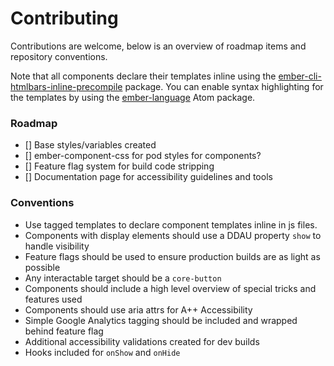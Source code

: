 # Contributing

Contributions are welcome, below is an overview of roadmap items and repository conventions.

Note that all components declare their templates inline using the [ember-cli-htmlbars-inline-precompile](https://github.com/ember-cli/ember-cli-htmlbars-inline-precompile) package. You can enable syntax highlighting for the templates by using the [ember-language](https://atom.io/packages/language-ember) Atom package.

### Roadmap

- [] Base styles/variables created
- [] ember-component-css for pod styles for components?
- [] Feature flag system for build code stripping
- [] Documentation page for accessibility guidelines and tools

### Conventions

- Use tagged templates to declare component templates inline in js files.
- Components with display elements should use a DDAU property `show` to handle visibility
- Feature flags should be used to ensure production builds are as light as possible
- Any interactable target should be a `core-button`
- Components should include a high level overview of special tricks and features used
- Components should use aria attrs for A++ Accessibility
- Simple Google Analytics tagging should be included and wrapped behind feature flag
- Additional accessibility validations created for dev builds
- Hooks included for `onShow` and `onHide`
